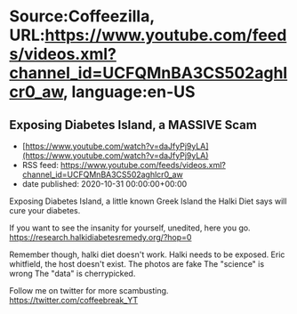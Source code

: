 # Source:Coffeezilla, URL:https://www.youtube.com/feeds/videos.xml?channel_id=UCFQMnBA3CS502aghlcr0_aw, language:en-US

## Exposing Diabetes Island, a MASSIVE Scam
 - [https://www.youtube.com/watch?v=daJfyPj9yLA](https://www.youtube.com/watch?v=daJfyPj9yLA)
 - RSS feed: https://www.youtube.com/feeds/videos.xml?channel_id=UCFQMnBA3CS502aghlcr0_aw
 - date published: 2020-10-31 00:00:00+00:00

Exposing Diabetes Island, a little known Greek Island the Halki Diet says will cure your diabetes.

If you want to see the insanity for yourself, unedited, here you go. https://research.halkidiabetesremedy.org/?hop=0

Remember though, halki diet doesn't work. Halki needs to be exposed.
Eric whitfield, the host doesn't exist.
The photos are fake
The "science" is wrong
The "data" is cherrypicked.

Follow me on twitter for more scambusting.
https://twitter.com/coffeebreak_YT

